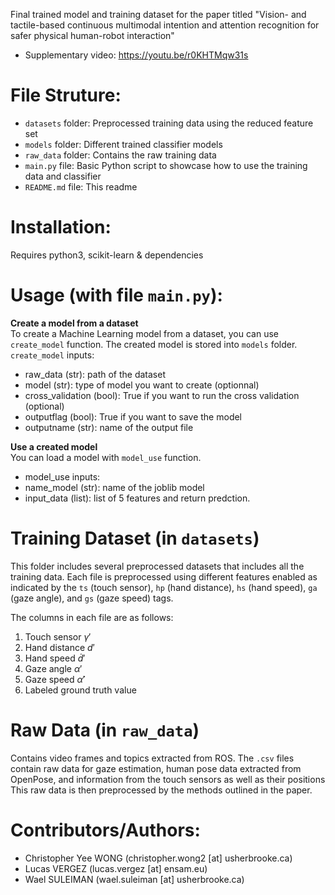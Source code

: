 Final trained model and training dataset for the paper titled "Vision- and tactile-based continuous multimodal intention and attention recognition for safer physical human-robot interaction" 
* Supplementary video: https://youtu.be/r0KHTMqw31s

# File Struture:
* `datasets` folder: Preprocessed training data using the reduced feature set
* `models` folder: Different trained classifier models
* `raw_data` folder: Contains the raw training data
* `main.py` file: Basic Python script to showcase how to use the training data and classifier
* `README.md` file: This readme

# Installation:

Requires python3, scikit-learn & dependencies

# Usage (with file `main.py`):

**Create a model from a dataset**  
To create a Machine Learning model from a dataset, you can use `create_model` function.
The created model is stored into `models` folder.  
`create_model` inputs:  
* raw_data (str): path of the dataset  
* model (str): type of model you want to create (optionnal)  
* cross_validation (bool): True if you want to run the cross validation (optional)  
* outputflag (bool): True if you want to save the model 
* outputname (str): name of the output file

**Use a created model**  
You can load a model with `model_use` function.  
* model_use inputs:  
* name_model (str): name of the joblib model  
* input_data (list): list of 5 features and return predction.  

# Training Dataset (in `datasets`)
<!--Please refer to this link for the raw data:
* https://usherbrooke-my.sharepoint.com/:f:/g/personal/wonc2503_usherbrooke_ca/EixcLwGRo9pBiEPZ5rIHRWoBRIp6JieEdX-SQ3n6bOMjiw -->

This folder includes several preprocessed datasets that includes all the training data. 
Each file is preprocessed using different features enabled as indicated by the `ts` (touch sensor), `hp` (hand distance), `hs` (hand speed), `ga` (gaze angle), and `gs` (gaze speed) tags.

The columns in each file are as follows:
1. Touch sensor $\gamma'$
2. Hand distance $d'$
3. Hand speed $\dot{d}'$
4. Gaze angle $\alpha'$
5. Gaze speed $\dot{\alpha}'$
6. Labeled ground truth value

# Raw Data (in `raw_data`)
Contains video frames and topics extracted from ROS. 
The `.csv` files contain raw data for gaze estimation, human pose data extracted from OpenPose, and information from the touch sensors as well as their positions
This raw data is then preprocessed by the methods outlined in the paper.


# Contributors/Authors:
* Christopher Yee WONG (christopher.wong2 [at] usherbrooke.ca)  
* Lucas VERGEZ (lucas.vergez [at] ensam.eu)
* Wael SULEIMAN (wael.suleiman [at] usherbrooke.ca)